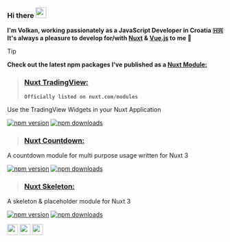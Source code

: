 ### Hi there <a><img src="https://media.giphy.com/media/hvRJCLFzcasrR4ia7z/giphy.gif" width=25></a>
**I'm Volkan, working passionately as a JavaScript Developer in Croatia 🇭🇷** \
**It's always a pleasure to develop for/with [Nuxt](https://github.com/nuxt/) & [Vue.js](https://github.com/vuejs) to me 💚**

> [!TIP]  
> **Check out the latest npm packages I've published as a [Nuxt Module:](https://github.com/nuxt/modules)**
> > ### [Nuxt TradingView:](https://nuxt.com/modules/tradingview/)  
> > **`Officially listed on nuxt.com/modules`**
>
> Use the TradingView Widgets in your Nuxt Application    
>
>  [![npm version][tradingview-npm-version-src]][tradingview-npm-version-href] [![npm downloads][tradingview-npm-downloads-src]][tradingview-npm-downloads-href]
> > ### [Nuxt Countdown:](https://github.com/volkanakkus/nuxt-countdown/)  
>A countdown module for multi purpose usage written for Nuxt 3  
>  
>[![npm version][countdown-npm-version-src]][countdown-npm-version-href] [![npm downloads][countdown-npm-downloads-src]][countdown-npm-downloads-href]
> > ### [Nuxt Skeleton:](https://github.com/volkanakkus/nuxt-skeleton/)  
>A skeleton & placeholder module for Nuxt 3
>  
> [![npm version][skeleton-npm-version-src]][skeleton-npm-version-href] [![npm downloads][skeleton-npm-downloads-src]][skeleton-npm-downloads-href]


<p><a href="https://www.twitter.com/volkanakks" target="_blank"><img src="https://img.shields.io/badge/twitter-%231DA1F2.svg?&style=for-the-badge&logo=twitter&logoColor=white" height=25></a> <a href="https://www.linkedin.com/in/volkanakks" target="_blank"><img src="https://img.shields.io/badge/linkedin-%230077B5.svg?&style=for-the-badge&logo=linkedin&logoColor=white" height=25></a> <a href="https://volkanakkus.com/" target="_blank"><img src="https://visitor-badge.laobi.icu/badge?page_id=volkanakkus" height=25/> </a>
</p>
<p>
<!-- 
<a href="https://www.instagram.com/volkanakks/"><img src="https://img.shields.io/badge/instagram-%23E4405F.svg?&style=for-the-badge&logo=instagram&logoColor=white" height=25></a> -->

<!-- Badges -->
[tradingview-npm-version-src]: https://img.shields.io/npm/v/nuxt-tradingview/latest.svg?style=flat&colorA=020420&colorB=00DC82
[tradingview-npm-version-href]: https://npmjs.com/package/nuxt-tradingview

[tradingview-npm-downloads-src]: https://img.shields.io/npm/dm/nuxt-tradingview.svg?style=flat&colorA=020420&colorB=00DC82
[tradingview-npm-downloads-href]: https://npmjs.com/package/nuxt-tradingview

[countdown-npm-version-src]: https://img.shields.io/npm/v/nuxt-countdown/latest.svg?style=flat&colorA=020420&colorB=00DC82
[countdown-npm-version-href]: https://npmjs.com/package/nuxt-countdown

[countdown-npm-downloads-src]: https://img.shields.io/npm/dm/nuxt-countdown.svg?style=flat&colorA=020420&colorB=00DC82
[countdown-npm-downloads-href]: https://npmjs.com/package/nuxt-countdown

[skeleton-npm-version-src]: https://img.shields.io/npm/v/nuxt-skeleton/latest.svg?style=flat&colorA=020420&colorB=00DC82
[skeleton-npm-version-href]: https://npmjs.com/package/nuxt-skeleton

[skeleton-npm-downloads-src]: https://img.shields.io/npm/dm/nuxt-skeleton.svg?style=flat&colorA=020420&colorB=00DC82
[skeleton-npm-downloads-href]: https://npmjs.com/package/nuxt-skeleton

